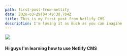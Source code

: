 ```yaml
---
path: first-post-from-netlify
date: 2020-03-29T04:49:38.704Z
title: This is my first post from Netlify CMS
description: I'm loving it as much as you can imagine
---
```

![](assets/mp01.jpg)

#### Hi guys I'm learning how to use Netlify CMS
